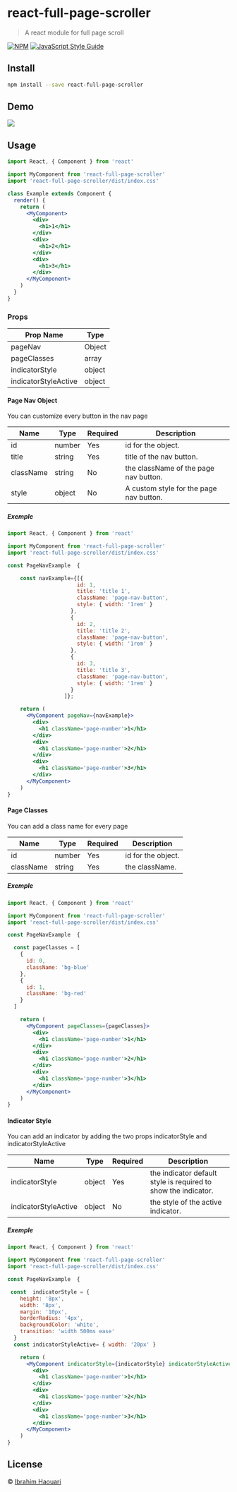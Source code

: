 # react-full-page-scroller

> A react module for full page scroll

[![NPM](https://img.shields.io/npm/v/react-full-page-scroller.svg)](https://www.npmjs.com/package/react-full-page-scroller) [![JavaScript Style Guide](https://img.shields.io/badge/code_style-standard-brightgreen.svg)](https://standardjs.com)

## Install

```bash
npm install --save react-full-page-scroller
```

## Demo

![](https://raw.githubusercontent.com/ibrahim-ih/react-full-page-scroller/master/example/src/react-full-page-scroller.gif)

## Usage

```jsx
import React, { Component } from 'react'

import MyComponent from 'react-full-page-scroller'
import 'react-full-page-scroller/dist/index.css'

class Example extends Component {
  render() {
    return (
      <MyComponent>
        <div>
          <h1>1</h1>
        </div>
        <div>
          <h1>2</h1>
        </div>
        <div>
          <h1>3</h1>
        </div>
      </MyComponent>
    )
  }
}
```

### Props

| Prop Name            | Type   |
| -------------------- | ------ |
| pageNav              | Object |
| pageClasses          | array  |
| indicatorStyle       | object |
| indicatorStyleActive | object |

#### Page Nav Object

You can customize every button in the nav page

| Name      | Type   | Required | Description                             |
| --------- | ------ | -------- | --------------------------------------- |
| id        | number | Yes      | id for the object.                      |
| title     | string | Yes      | title of the nav button.                |
| className | string | No       | the className of the page nav button.   |
| style     | object | No       | A custom style for the page nav button. |

##### Exemple

```jsx
import React, { Component } from 'react'

import MyComponent from 'react-full-page-scroller'
import 'react-full-page-scroller/dist/index.css'

const PageNavExample  {

    const navExample={[{
                      id: 1,
                      title: 'title 1',
                      className: 'page-nav-button',
                      style: { width: '1rem' }
                    },
                    {
                      id: 2,
                      title: 'title 2',
                      className: 'page-nav-button',
                      style: { width: '1rem' }
                    },
                    {
                      id: 3,
                      title: 'title 3',
                      className: 'page-nav-button',
                      style: { width: '1rem' }
                    }
                  ]};

    return (
      <MyComponent pageNav={navExample}>
        <div>
          <h1 className='page-number'>1</h1>
        </div>
        <div>
          <h1 className='page-number'>2</h1>
        </div>
        <div>
          <h1 className='page-number'>3</h1>
        </div>
      </MyComponent>
    )
}
```

#### Page Classes

You can add a class name for every page

| Name      | Type   | Required | Description        |
| --------- | ------ | -------- | ------------------ |
| id        | number | Yes      | id for the object. |
| className | string | Yes      | the className.     |

##### Exemple

```jsx
import React, { Component } from 'react'

import MyComponent from 'react-full-page-scroller'
import 'react-full-page-scroller/dist/index.css'

const PageNavExample  {

  const pageClasses = [
    {
      id: 0,
      className: 'bg-blue'
    },
    {
      id: 1,
      className: 'bg-red'
    }
  ]

    return (
      <MyComponent pageClasses={pageClasses}>
        <div>
          <h1 className='page-number'>1</h1>
        </div>
        <div>
          <h1 className='page-number'>2</h1>
        </div>
        <div>
          <h1 className='page-number'>3</h1>
        </div>
      </MyComponent>
    )
}
```

#### Indicator Style

You can add an indicator by adding the two props indicatorStyle and indicatorStyleActive

| Name                 | Type   | Required | Description                                                    |
| -------------------- | ------ | -------- | -------------------------------------------------------------- |
| indicatorStyle       | object | Yes      | the indicator default style is required to show the indicator. |
| indicatorStyleActive | object | No       | the style of the active indicator.                             |

##### Exemple

```jsx
import React, { Component } from 'react'

import MyComponent from 'react-full-page-scroller'
import 'react-full-page-scroller/dist/index.css'

const PageNavExample  {

 const  indicatorStyle = {
    height: '8px',
    width: '8px',
    margin: '10px',
    borderRadius: '4px',
    backgroundColor: 'white',
    transition: 'width 500ms ease'
  }
  const indicatorStyleActive= { width: '20px' }

    return (
      <MyComponent indicatorStyle={indicatorStyle} indicatorStyleActive={indicatorStyleActive}>
        <div>
          <h1 className='page-number'>1</h1>
        </div>
        <div>
          <h1 className='page-number'>2</h1>
        </div>
        <div>
          <h1 className='page-number'>3</h1>
        </div>
      </MyComponent>
    )
}
```

## License

© [Ibrahim Haouari](https://github.com/Ibrahim-ih)
